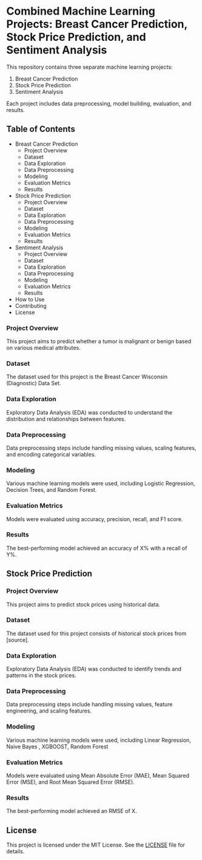 # Combined Machine Learning Projects: Breast Cancer Prediction, Stock Price Prediction, and Sentiment Analysis

This repository contains three separate machine learning projects:
1. Breast Cancer Prediction
2. Stock Price Prediction
3. Sentiment Analysis

Each project includes data preprocessing, model building, evaluation, and results.

## Table of Contents
- Breast Cancer Prediction
  - Project Overview
  - Dataset
  - Data Exploration
  - Data Preprocessing
  - Modeling
  - Evaluation Metrics
  - Results
- Stock Price Prediction
  - Project Overview
  - Dataset
  - Data Exploration
  - Data Preprocessing
  - Modeling
  - Evaluation Metrics
  - Results
- Sentiment Analysis
  - Project Overview
  - Dataset
  - Data Exploration
  - Data Preprocessing
  - Modeling
  - Evaluation Metrics
  - Results
- How to Use
- Contributing
- License

### Project Overview
This project aims to predict whether a tumor is malignant or benign based on various medical attributes.

### Dataset
The dataset used for this project is the Breast Cancer Wisconsin (Diagnostic) Data Set.

### Data Exploration
Exploratory Data Analysis (EDA) was conducted to understand the distribution and relationships between features.

### Data Preprocessing
Data preprocessing steps include handling missing values, scaling features, and encoding categorical variables.

### Modeling
Various machine learning models were used, including Logistic Regression, Decision Trees, and Random Forest.

### Evaluation Metrics
Models were evaluated using accuracy, precision, recall, and F1 score.

### Results
The best-performing model achieved an accuracy of X% with a recall of Y%.

## Stock Price Prediction

### Project Overview
This project aims to predict stock prices using historical data.

### Dataset
The dataset used for this project consists of historical stock prices from [source].

### Data Exploration
Exploratory Data Analysis (EDA) was conducted to identify trends and patterns in the stock prices.

### Data Preprocessing
Data preprocessing steps include handling missing values, feature engineering, and scaling features.

### Modeling
Various machine learning models were used, including Linear Regression, Naive Bayes , XGBOOST, Random Forest

### Evaluation Metrics
Models were evaluated using Mean Absolute Error (MAE), Mean Squared Error (MSE), and Root Mean Squared Error (RMSE).

### Results
The best-performing model achieved an RMSE of X.

## License
This project is licensed under the MIT License. See the [LICENSE](LICENSE) file for details.
